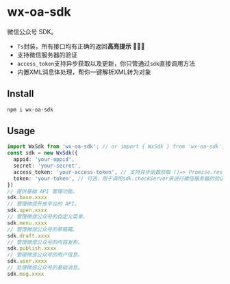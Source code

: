 # wx-oa-sdk

微信公众号 SDK。<br/>
- `Ts`封装，所有接口均有正确的返回**高亮提示** 🚀🚀🚀
- 支持微信服务器的验证
- `access_token`支持异步获取以及更新，你只管通过`sdk`直接调用方法
- 内置XML消息体处理，帮你一键解析XML转为对象

## Install

```bash
npm i wx-oa-sdk
```

## Usage

```typescript
import WxSdk from 'wx-oa-sdk'; // or import { WxSdk } from 'wx-oa-sdk'; or const WxSdk = require('wx-oa-sdk')
const sdk = new WxSdk({
  appid: 'your-appid',
  secret: 'your-secret',
  access_token: 'your-access-token', // 支持异步函数获取 ()=> Promise.resolve('your-access-token')
  token: 'your-token', // 可选，用于调用sdk.checkServer来进行微信服务器的验证
})
// 提供基础 API 管理功能。
sdk.base.xxxx
// 管理微信开放平台的 API。
sdk.open.xxxx
// 管理微信公众号的自定义菜单。
sdk.menu.xxxx
// 管理微信公众号的草稿箱。
sdk.draft.xxxx
// 管理微信公众号的内容发布。
sdk.publish.xxxx
// 管理微信公众号的用户信息。
sdk.user.xxxx
// 处理微信公众号的基础消息。
sdk.msg.xxxx
```
